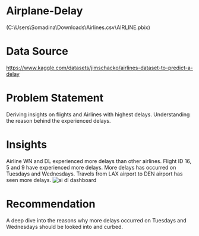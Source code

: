 # Airplane-Delay
(C:\Users\Somadina\Downloads\Airlines.csv\AIRLINE.pbix)
# Data Source
https://www.kaggle.com/datasets/jimschacko/airlines-dataset-to-predict-a-delay
# Problem Statement
Deriving insights on flights and Airlines with highest delays. Understanding the reason behind the experienced delays. 
# Insights 
Airline WN and DL experienced more delays than other airlines.
Flight ID 16, 5 and 9 have experienced more delays.
More delays has occurred on Tuesdays and Wednesdays.
Travels from LAX airport to DEN airport has seen more delays.
![ai dl dashboard](https://user-images.githubusercontent.com/103338741/179348587-4dc8a1f4-3f3f-4b46-859a-ad8ca609d54d.jpg)
# Recommendation
A deep dive into the reasons why more delays occurred on Tuesdays and Wednesdays should be looked into and curbed. 
